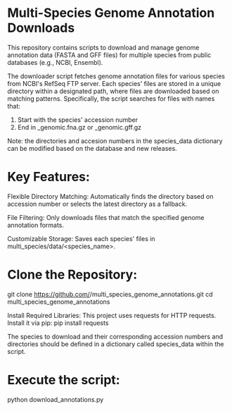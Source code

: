 # Multi-Species Genome Annotation Downloads

This repository contains scripts to download and manage genome annotation data (FASTA and GFF files) for multiple species from public databases (e.g., NCBI, Ensembl). 


The downloader script fetches genome annotation files for various species from NCBI's RefSeq FTP server. Each species' files are stored in a unique directory within a designated path, where files are downloaded based on matching patterns. Specifically, the script searches for files with names that:

1) Start with the species' accession number
2) End in _genomic.fna.gz or _genomic.gff.gz

Note: the directories and accesion numbers in the species_data dictionary can be modified based on the database and new releases. 

# Key Features:

Flexible Directory Matching: Automatically finds the directory based on accession number or selects the latest directory as a fallback.

File Filtering: Only downloads files that match the specified genome annotation formats.

Customizable Storage: Saves each species' files in multi_species/data/<species_name>.



# Clone the Repository:

git clone https://github.com/<your-username>/multi_species_genome_annotations.git
cd multi_species_genome_annotations

Install Required Libraries: This project uses requests for HTTP requests. Install it via pip:
pip install requests


The species to download and their corresponding accession numbers and directories should be defined in a dictionary called species_data within the script.


# Execute the script:

python download_annotations.py